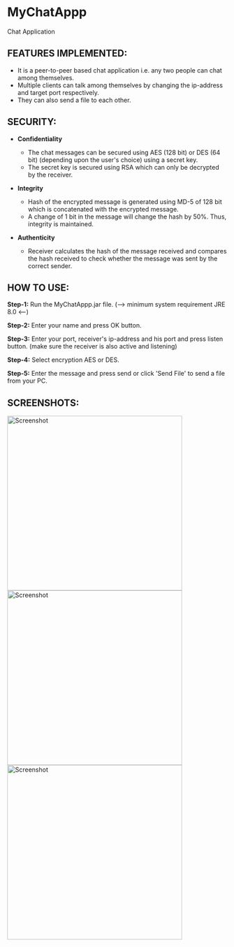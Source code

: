 # MyChatAppp
Chat Application 

## FEATURES IMPLEMENTED:
 - It is a peer-to-peer based chat application i.e. any two people can chat among themselves.
 - Multiple clients can talk among themselves by changing the ip-address and target port respectively.
 - They can also send a file to each other.

## SECURITY:
   - **Confidentiality**
      * The chat messages can be secured using AES (128 bit) or DES (64 bit) (depending upon the user's choice) using a secret key.
      * The secret key is secured using RSA which can only be decrypted by the receiver.

   - **Integrity**
      * Hash of the encrypted message is generated using MD-5 of 128 bit which is concatenated with the encrypted message.
      * A change of 1 bit in the message will change the hash by 50%. Thus, integrity is maintained.
	
   - **Authenticity**
      * Receiver calculates the hash of the message received and compares the hash received to check whether the message was 		 sent by the correct sender.

## HOW TO USE:
  **Step-1:** Run the MyChatAppp.jar file. (--> minimum system requirement JRE 8.0 <--)
  
  **Step-2:** Enter your name and press OK button.
  
  **Step-3:** Enter your port, receiver's ip-address and his port and press listen button. (make sure the receiver is also active and 
              listening)
  
  **Step-4:** Select encryption AES or DES.
  
  **Step-5:** Enter the message and press send or click 'Send File' to send a file from your PC.
  
## SCREENSHOTS:
<img src="https://github.com/gargmehul10/MyChatAppp/blob/master/Screenshot_1.png" height="400" alt="Screenshot"/> 
<img src="https://github.com/gargmehul10/MyChatAppp/blob/master/Screenshot_2.png" height="400" alt="Screenshot"/>
<img src="https://github.com/gargmehul10/MyChatAppp/blob/master/Screenshot_3.png" height="400" alt="Screenshot"/> 
